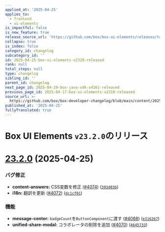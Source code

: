 ```yaml
---
applied_at: '2025-04-25'
applies_to:
  - frontend
  - ui-elements
is_impactful: false
is_new_feature: true
release_source_url: 'https://github.com/box/box-ui-elements/releases/tag/v23.2.0'
collapse: true
is_index: false
category_id: changelog
subcategory_id: ''
id: 2025-04-25-box-ui-elements-v2320-released
rank: null
total_steps: null
type: changelog
sibling_id: ''
parent_id: changelog
next_page_id: 2025-04-29-box-java-sdk-v4161-released
previous_page_id: 2025-04-17-box-ui-elements-v2310-released
source_url: >-
  https://github.com/box/box-developer-changelog/blob/main/content/2025/04-25-box-ui-elements-v2320-released.md
published_at: '2025-04-25'
fullyTranslated: true
---
```

# Box UI Elements `v23.2.0`のリリース

# [23.2.0][1] (2025-04-25)

### バグ修正

* **content-answers:** CSS変数を修正 ([#4074][2]) ([`393d83b`][3])
* **i18n:** 翻訳を更新 ([#4072][4]) ([`dc1cf01`][5])

### 機能

* **message-center:** `badgeCount`を`ButtonComponent`に渡す ([#4068][6]) ([`e316267`][7])
* **unified-share-modal:** コラボレータの削除を追加 ([#4070][8]) ([`4645733`][9])

[1]: https://github.com/box/box-ui-elements/compare/v23.1.0...v23.2.0

[2]: https://github.com/box/box-ui-elements/issues/4074

[3]: https://github.com/box/box-ui-elements/commit/393d83ba8c8882f6b136b38f933bfc17f5be0720

[4]: https://github.com/box/box-ui-elements/issues/4072

[5]: https://github.com/box/box-ui-elements/commit/dc1cf014f1bb84384244cf68d684d07bd6420d11

[6]: https://github.com/box/box-ui-elements/issues/4068

[7]: https://github.com/box/box-ui-elements/commit/e3162676d06dc330c42204b0871cc61140665c57

[8]: https://github.com/box/box-ui-elements/issues/4070

[9]: https://github.com/box/box-ui-elements/commit/4645733c1d5aad0a42cbabd130741bdd6923243e
